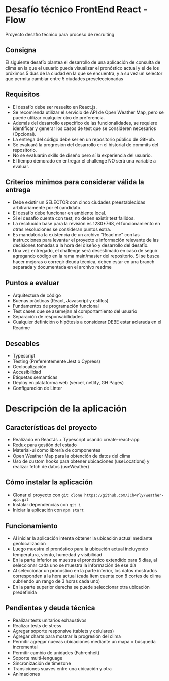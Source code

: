 # Desafío técnico FrontEnd React - Flow

Proyecto desafío técnico para proceso de recruiting

## Consigna

El siguiente desafío plantea el desarrollo de una aplicación de consulta de clima en la que
el usuario pueda visualizar el pronóstico actual y el de los próximos 5 días de la ciudad en la que se encuentra, y a su vez un selector que permita cambiar entre 5 ciudades
preseleccionadas

## Requisitos

- El desafío debe ser resuelto en React.js.
- Se recomienda utilizar el servicio de API de Open Weather Map, pero se puede
utilizar cualquier otro de preferencia.
- Además del desarrollo específico de las funcionalidades, se requiere identificar y
generar los casos de test que se consideren necesarios (Opcional).
- La entrega del código debe ser en un repositorio público de GitHub.
- Se evaluará la progresión del desarrollo en el historial de commits del repositorio.
- No se evaluarán skills de diseño pero sí la experiencia del usuario.
- El tiempo demorado en entregar el challenge NO será una variable a evaluar.

## Criterios mínimos para considerar válida la entrega

- Debe existir un SELECTOR con cinco ciudades preestablecidas arbitrariamente por
el candidato.
- El desafío debe funcionar en ambiente local.
- Si el desafío cuenta con test, no deben existir test fallidos.
- La resolución base para la revisión es 1280*768, el funcionamiento en otras
resoluciones se consideran puntos extra.
- Es mandatoria la existencia de un archivo "Read me" con las instrucciones para
levantar el proyecto e información relevante de las decisiones tomadas a la hora
del diseño y desarrollo del desafío.
- Una vez entregado, el challenge será desestimado en caso de seguir agregando
código en la rama main/master del repositorio. Si se busca hacer mejoras o corregir
deuda técnica, deben estar en una branch separada y documentada en el archivo
readme

## Puntos a evaluar

- Arquitectura de código
- Buenas prácticas (React, Javascript y estilos)
- Fundamentos de programación funcional
- Test cases que se asemejan al comportamiento del usuario
- Separación de responsabilidades
- Cualquier definición o hipótesis a considerar DEBE estar aclarada en el Readme

## Deseables

- Typescript
- Testing (Preferentemente Jest o Cypress)
- Geolocalización
- Accesibilidad
- Etiquetas semanticas
- Deploy en plataforma web (vercel, netlify, GH Pages)
- Configuración de Linter

# Descripción de la aplicación

## Características del proyecto

- Realizado en ReactJs + Typescript usando create-react-app
- Redux para gestión del estado
- Material-ui como librería de componentes
- Open Weather Map para la obtención de datos del clima
- Uso de custom hooks para obtener ubicaciones (useLocations) y realizar fetch de datos (useWeather)

## Cómo instalar la aplicación

- Clonar el proyecto con `git clone https://github.com/JCh4rly/weather-app.git`
- Instalar dependencias con `git i`
- Iniciar la aplicación con `npm start`

## Funcionamiento

- Al iniciar la aplicación intenta obtener la ubicación actual mediante geolocalización
- Luego muestra el pronóstico para la ubicación actual incluyendo temperatura, viento, humedad y visibilidad
- En la parte inferior se muestra el pronóstico extendido para 5 días, al seleccionar cada uno se muestra
la información de ese día
- Al seleccionar un pronóstico en la parte inferior, los datos mostrados corresponden a la hora actual 
(cada ítem cuenta con 8 cortes de clima cubriendo un rango de 3 horas cada uno)
- En la parte superior derecha se puede seleccionar otra ubicación predefinida

## Pendientes y deuda técnica

- Realizar tests unitarios exhaustivos
- Realizar tests de stress
- Agregar soporte responsive (tablets y celulares)
- Agregar charts para mostrar la progresión del clima
- Permitir agregar nuevas ubicaciones mediante un mapa o búsqueda incremental
- Permitir cambio de unidades (Fahrenheit)
- Soporte multi-lenguage
- Sincronización de timezone
- Transiciones suaves entre una ubicación y otra
- Animaciones

